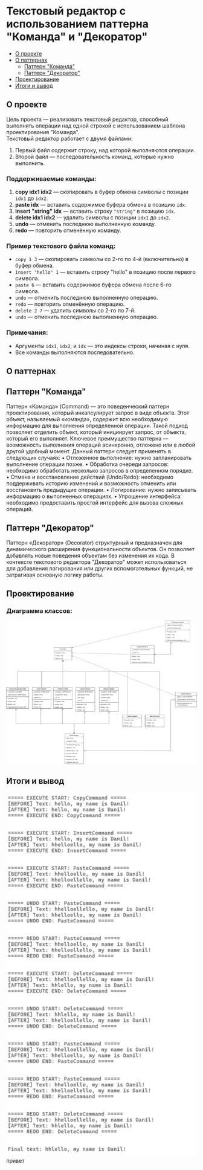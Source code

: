 # Текстовый редактор с использованием паттерна "Команда" и "Декоратор"

* [О проекте](#AboutProject)
* [О паттернах](#AboutPatterns)
	* [Паттерн "Команда"](#CommandPattern)
	* [Паттерн "Декоратор"](#DecoratorPattern)
* [Проектирование](#DiagramClass)
* [Итоги и вывод](#EndProject)

<a id="AboutProject"></a>

## О проекте

Цель проекта — реализовать текстовый редактор, способный выполнять операции над одной строкой с использованием шаблона проектирования "Команда".  
Текстовый редактор работает с двумя файлами:
1. Первый файл содержит строку, над которой выполняются операции.
2. Второй файл — последовательность команд, которые нужно выполнить.

### Поддерживаемые команды:

1. **copy idx1 idx2** — скопировать в буфер обмена символы с позиции `idx1` до `idx2`.
2. **paste idx** — вставить содержимое буфера обмена в позицию `idx`.
3. **insert "string" idx** — вставить строку `"string"` в позицию `idx`.
4. **delete idx1 idx2** — удалить символы с позиции `idx1` до `idx2`.
5. **undo** — отменить последнюю выполненную команду.
6. **redo** — повторить отменённую команду.

### Пример текстового файла команд:

- `copy 1 3` — скопировать символы со 2-го по 4-й (включительно) в буфер обмена.  
- `insert "hello" 1` — вставить строку "hello" в позицию после первого символа.  
- `paste 6` — вставить содержимое буфера обмена после 6-го символа.  
- `undo` — отменить последнюю выполненную операцию.  
- `redo` — повторить отменённую операцию.  
- `delete 2 7` — удалить символы со 2-го по 7-й.  
- `undo` — отменить последнюю выполненную операцию.  

### Примечания:
- Аргументы `idx1`, `idx2`, и `idx` — это индексы строки, начиная с нуля.
- Все команды выполняются последовательно.

<a id="AboutPatterns"></a>

## О паттернах

<a id="CommandPattern"></a>

## Паттерн "Команда"

Паттерн «Команда» (Command) — это поведенческий паттерн проектирования, который инкапсулирует запрос в виде объекта. Этот объект, называемый «команда», содержит всю необходимую информацию для выполнения определенной операции. Такой подход позволяет отделить объект, который инициирует запрос, от объекта, который его выполняет. Ключевое преимущество паттерна — возможность выполнения операций асинхронно, отложено или в любой другой удобный момент. Данный паттерн следует применять в следующих случаях: 
• Отложенное выполнение: нужно запланировать выполнение операции позже.
• Обработка очереди запросов: необходимо обработать несколько запросов в определенном порядке.
• Отмена и восстановление действий (Undo/Redo): необходимо поддерживать историю изменений и возможность отменить или восстановить предыдущие операции.
• Логирование: нужно записывать информацию о выполненных операциях.
• Упрощение интерфейса: необходимо предоставить простой интерфейс для вызова сложных операций.

<a id="DecoratorPattern"></a>

## Паттерн "Декоратор"

Паттерн «Декоратор» (Decorator) структурный и предназначен для динамического расширения функциональности объектов. 
Он позволяет добавлять новые поведения объектам без изменения их кода. 
В контексте текстового редактора "Декоратор" может использоваться для добавления логирования или других вспомогательных функций, не затрагивая основную логику работы.

<a id="DiagramClass"></a>

## Проектирование

### Диаграмма классов:
![Диаграмма классов](images/1.jpg)

<a id="EndProject"></a>

## Итоги и вывод

![Итоги проекта](images/2.jpg)
привет
